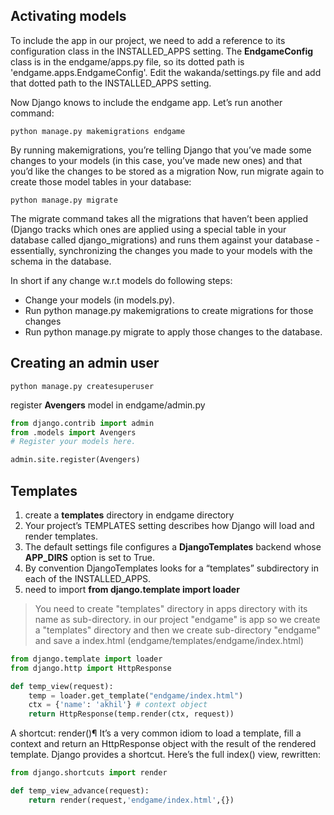 ## Activating models
To include the app in our project, 
we need to add a reference to its configuration class in the INSTALLED_APPS setting.
The __EndgameConfig__ class is in the endgame/apps.py file, 
so its dotted path is 'endgame.apps.EndgameConfig'.
Edit the wakanda/settings.py file and add that dotted path to the INSTALLED_APPS setting.

Now Django knows to include the endgame app. Let’s run another command:

```commandline
python manage.py makemigrations endgame
```
By running makemigrations, you’re telling Django that you’ve made some changes to your models (in this case, you’ve made new ones) and that you’d like the changes to be stored as a migration
Now, run migrate again to create those model tables in your database:
```commandline
python manage.py migrate
```

The migrate command takes all the migrations that haven’t been applied (Django tracks which ones are applied using a special table in your database called django_migrations) and runs them 
against your database - essentially, synchronizing the changes you made to your models with the schema in the database.

In short if any change w.r.t models do following steps:
- Change your models (in models.py).
- Run python manage.py makemigrations to create migrations for those changes
- Run python manage.py migrate to apply those changes to the database.

## Creating an admin user

```commandline
python manage.py createsuperuser
```
register __Avengers__ model in endgame/admin.py
```python
from django.contrib import admin
from .models import Avengers
# Register your models here.

admin.site.register(Avengers)
```

## Templates 

1. create a __templates__ directory in endgame directory
2. Your project’s TEMPLATES setting describes how Django will load and render templates.
3. The default settings file configures a __DjangoTemplates__ backend 
whose __APP_DIRS__ option is set to True. 
4. By convention DjangoTemplates looks for a “templates” subdirectory in each of the INSTALLED_APPS.
5. need to import __from django.template import loader__
> You need to create "templates" directory in apps directory with its name as sub-directory.
in our project "endgame" is app so we create a "templates" directory and then we create 
> sub-directory "endgame" and save a index.html (endgame/templates/endgame/index.html)
```python
from django.template import loader
from django.http import HttpResponse

def temp_view(request):
    temp = loader.get_template("endgame/index.html")
    ctx = {'name': 'akhil'} # context object
    return HttpResponse(temp.render(ctx, request))
```
A shortcut: render()¶
It’s a very common idiom to load a template, fill a context and return an HttpResponse object with the result of the rendered template. 
Django provides a shortcut. Here’s the full index() view, rewritten:
```python
from django.shortcuts import render

def temp_view_advance(request):
    return render(request,'endgame/index.html',{})
```

